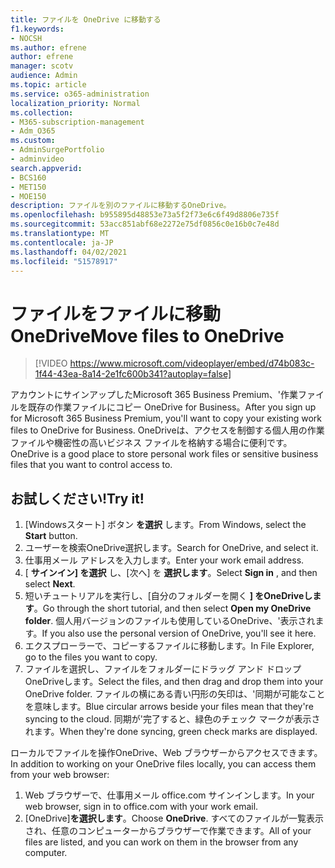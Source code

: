 ```yaml
---
title: ファイルを OneDrive に移動する
f1.keywords:
- NOCSH
ms.author: efrene
author: efrene
manager: scotv
audience: Admin
ms.topic: article
ms.service: o365-administration
localization_priority: Normal
ms.collection:
- M365-subscription-management
- Adm_O365
ms.custom:
- AdminSurgePortfolio
- adminvideo
search.appverid:
- BCS160
- MET150
- MOE150
description: ファイルを別のファイルに移動するOneDrive。
ms.openlocfilehash: b955895d48853e73a5f2f73e6c6f49d8806e735f
ms.sourcegitcommit: 53acc851abf68e2272e75df0856c0e16b0c7e48d
ms.translationtype: MT
ms.contentlocale: ja-JP
ms.lasthandoff: 04/02/2021
ms.locfileid: "51578917"
---
```

# <a name="move-files-to-onedrive"></a><span data-ttu-id="dc9e7-103">ファイルをファイルに移動OneDrive</span><span class="sxs-lookup"><span data-stu-id="dc9e7-103">Move files to OneDrive</span></span>

> [!VIDEO https://www.microsoft.com/videoplayer/embed/d74b083c-1f44-43ea-8a14-2e1fc600b341?autoplay=false]

<span data-ttu-id="dc9e7-104">アカウントにサインアップしたMicrosoft 365 Business Premium、&#39;作業ファイルを既存の作業ファイルにコピー OneDrive for Business。</span><span class="sxs-lookup"><span data-stu-id="dc9e7-104">After you sign up for Microsoft 365 Business Premium, you&#39;ll want to copy your existing work files to OneDrive for Business.</span></span> <span data-ttu-id="dc9e7-105">OneDriveは、アクセスを制御する個人用の作業ファイルや機密性の高いビジネス ファイルを格納する場合に便利です。</span><span class="sxs-lookup"><span data-stu-id="dc9e7-105">OneDrive is a good place to store personal work files or sensitive business files that you want to control access to.</span></span>

## <a name="try-it"></a><span data-ttu-id="dc9e7-106">お試しください!</span><span class="sxs-lookup"><span data-stu-id="dc9e7-106">Try it!</span></span>

1. <span data-ttu-id="dc9e7-107">[Windowsスタート] ボタン **を選択** します。</span><span class="sxs-lookup"><span data-stu-id="dc9e7-107">From Windows, select the  **Start** button.</span></span>
2. <span data-ttu-id="dc9e7-108">ユーザーを検索OneDrive選択します。</span><span class="sxs-lookup"><span data-stu-id="dc9e7-108">Search for OneDrive, and select it.</span></span>
3. <span data-ttu-id="dc9e7-109">仕事用メール アドレスを入力します。</span><span class="sxs-lookup"><span data-stu-id="dc9e7-109">Enter your work email address.</span></span>
4. <span data-ttu-id="dc9e7-110">[  **サインイン] を選択** し、[次へ] を  **選択します**。</span><span class="sxs-lookup"><span data-stu-id="dc9e7-110">Select  **Sign in** , and then select  **Next**.</span></span>
5. <span data-ttu-id="dc9e7-111">短いチュートリアルを実行し、[自分のフォルダーを開く **] をOneDriveします**。</span><span class="sxs-lookup"><span data-stu-id="dc9e7-111">Go through the short tutorial, and then select  **Open my OneDrive folder**.</span></span> <span data-ttu-id="dc9e7-112">個人用バージョンのファイルも使用しているOneDrive、&#39;表示されます。</span><span class="sxs-lookup"><span data-stu-id="dc9e7-112">If you also use the personal version of OneDrive, you&#39;ll see it here.</span></span>
6. <span data-ttu-id="dc9e7-113">エクスプローラーで、コピーするファイルに移動します。</span><span class="sxs-lookup"><span data-stu-id="dc9e7-113">In File Explorer, go to the files you want to copy.</span></span>
7. <span data-ttu-id="dc9e7-114">ファイルを選択し、ファイルをフォルダーにドラッグ アンド ドロップOneDriveします。</span><span class="sxs-lookup"><span data-stu-id="dc9e7-114">Select the files, and then drag and drop them into your OneDrive folder.</span></span> <span data-ttu-id="dc9e7-115">ファイルの横にある青い円形の矢印は、&#39;同期が可能なことを意味します。</span><span class="sxs-lookup"><span data-stu-id="dc9e7-115">Blue circular arrows beside your files mean that they&#39;re syncing to the cloud.</span></span> <span data-ttu-id="dc9e7-116">同期が&#39;完了すると、緑色のチェック マークが表示されます。</span><span class="sxs-lookup"><span data-stu-id="dc9e7-116">When they&#39;re done syncing, green check marks are displayed.</span></span>

<span data-ttu-id="dc9e7-117">ローカルでファイルを操作OneDrive、Web ブラウザーからアクセスできます。</span><span class="sxs-lookup"><span data-stu-id="dc9e7-117">In addition to working on your OneDrive files locally, you can access them from your web browser:</span></span>

1. <span data-ttu-id="dc9e7-118">Web ブラウザーで、仕事用メール office.com サインインします。</span><span class="sxs-lookup"><span data-stu-id="dc9e7-118">In your web browser, sign in to office.com with your work email.</span></span>
2. <span data-ttu-id="dc9e7-119">[OneDrive]**を選択します**。</span><span class="sxs-lookup"><span data-stu-id="dc9e7-119">Choose  **OneDrive**.</span></span> <span data-ttu-id="dc9e7-120">すべてのファイルが一覧表示され、任意のコンピューターからブラウザーで作業できます。</span><span class="sxs-lookup"><span data-stu-id="dc9e7-120">All of your files are listed, and you can work on them in the browser from any computer.</span></span>